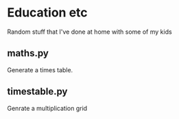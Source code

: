 # Education etc
Random stuff that I've done at home with some of my kids

## maths.py
Generate a times table.

## timestable.py
Genrate a multiplication grid
